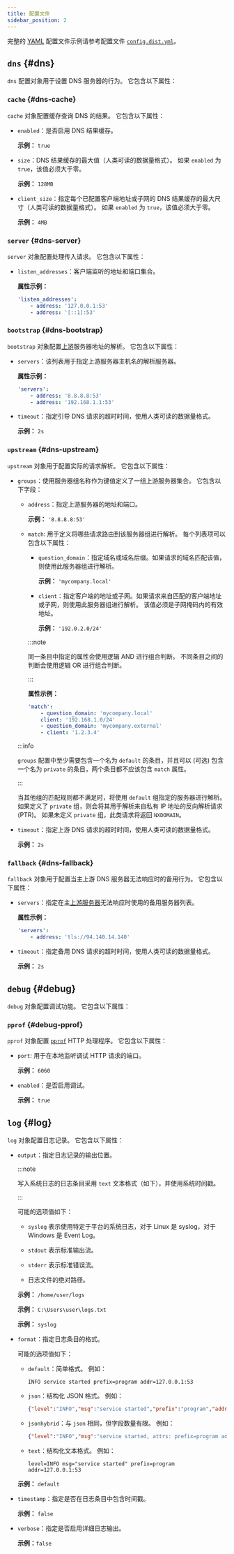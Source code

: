 ```yaml
---
title: 配置文件
sidebar_position: 2
---
```


<!-- markdownlint-configure-file {"ul-indent":{"indent":4,"start_indent":2,"start_indented":true}} -->

完整的 [YAML][yaml] 配置文件示例请参考配置文件 [`config.dist.yml`][dist]。

<!--
    TODO(a.garipov): Find ways to add IDs to individual list items.
-->

[dist]: https://github.com/AdguardTeam/AdGuardDNSClient/blob/master/config.dist.yaml
[yaml]: https://yaml.org/

## `dns` {#dns}

`dns` 配置对象用于设置 DNS 服务器的行为。 它包含以下属性：

### `cache` {#dns-cache}

`cache` 对象配置缓存查询 DNS 的结果。 它包含以下属性：

- `enabled`：是否启用 DNS 结果缓存。

  **示例：** `true`

- `size`：DNS 结果缓存的最大值（人类可读的数据量格式）。 如果 `enabled` 为 `true`，该值必须大于零。

  **示例：** `128MB`

- `client_size`：指定每个已配置客户端地址或子网的 DNS 结果缓存的最大尺寸（人类可读的数据量格式）。 如果 `enabled` 为 `true`，该值必须大于零。

  **示例：** `4MB`

### `server` {#dns-server}

`server` 对象配置处理传入请求。 它包含以下属性：

- `listen_addresses`：客户端监听的地址和端口集合。

  **属性示例：**

  ```yaml
  'listen_addresses':
      - address: '127.0.0.1:53'
      - address: '[::1]:53'
  ```

### `bootstrap` {#dns-bootstrap}

`bootstrap` 对象配置[上游](#dns-upstream)服务器地址的解析。 它包含以下属性：

- `servers`：该列表用于指定上游服务器主机名的解析服务器。

  **属性示例：**

  ```yaml
  'servers':
      - address: '8.8.8.8:53'
      - address: '192.168.1.1:53'
  ```

- `timeout`：指定引导 DNS 请求的超时时间，使用人类可读的数据量格式。

  **示例：** `2s`

### `upstream` {#dns-upstream}

`upstream` 对象用于配置实际的请求解析。 它包含以下属性：

- `groups`：使用服务器组名称作为键值定义了一组上游服务器集合。 它包含以下字段：

  - `address`：指定上游服务器的地址和端口。

    **示例：** `'8.8.8.8:53'`

  - `match`: 用于定义将哪些请求路由到该服务器组进行解析。 每个列表项可以包含以下属性：

    - `question_domain`：指定域名或域名后缀。如果请求的域名匹配该值，则使用此服务器组进行解析。

      **示例：** `'mycompany.local'`

    - `client`：指定客户端的地址或子网。如果请求来自匹配的客户端地址或子网，则使用此服务器组进行解析。 该值必须是子网掩码内的有效地址。

      **示例：** `'192.0.2.0/24'`

    :::note

    同一条目中指定的属性会使用逻辑 AND 进行组合判断。 不同条目之间的判断会使用逻辑 OR 进行组合判断。

    :::

    **属性示例：**

    ```yaml
    'match':
        - question_domain: 'mycompany.local'
        client: '192.168.1.0/24'
        - question_domain: 'mycompany.external'
        - client: '1.2.3.4'
    ```

  :::info

  `groups` 配置中至少需要包含一个名为 `default` 的条目，并且可以 (可选) 包含一个名为 `private` 的条目，两个条目都不应该包含 `match` 属性。

  :::

  当其他组的匹配规则都不满足时，将使用 `default` 组指定的服务器进行解析。 如果定义了 `private` 组，则会将其用于解析来自私有 IP 地址的反向解析请求 (PTR)。 如果未定义 `private` 组，此类请求将返回 `NXDOMAIN`。

- `timeout`：指定上游 DNS 请求的超时时间，使用人类可读的数据量格式。

  **示例：** `2s`

### `fallback` {#dns-fallback}

`fallback` 对象用于配置当主上游 DNS 服务器无法响应时的备用行为。 它包含以下属性：

- `servers`：指定在主[上游服务器](#dns-upstream)无法响应时使用的备用服务器列表。

  **属性示例：**

  ```yaml
  'servers':
      - address: 'tls://94.140.14.140'
  ```

- `timeout`：指定备用 DNS 请求的超时时间，使用人类可读的数据量格式。

  **示例：** `2s`

## `debug` {#debug}

`debug` 对象配置调试功能。 它包含以下属性：

### `pprof` {#debug-pprof}

`pprof` 对象配置 [`pprof`][pkg-pprof] HTTP 处理程序。 它包含以下属性：

- `port`: 用于在本地监听调试 HTTP 请求的端口。

  **示例：** `6060`

- `enabled`：是否启用调试。

  **示例：** `true`

[pkg-pprof]: https://golang.org/pkg/net/http/pprof

## `log` {#log}

`log` 对象配置日志记录。 它包含以下属性：

- `output`：指定日志记录的输出位置。

  :::note

  写入系统日志的日志条目采用 `text` 文本格式（如下），并使用系统时间戳。

  :::

  可能的选项值如下：

  - `syslog` 表示使用特定于平台的系统日志，对于 Linux 是 syslog，对于 Windows 是 Event Log。

  - `stdout` 表示标准输出流。

  - `stderr` 表示标准错误流。

  - 日志文件的绝对路径。

  **示例：** `/home/user/logs`

  **示例：** `C:\Users\user\logs.txt`

  **示例：** `syslog`

- `format`：指定日志条目的格式。

  可能的选项值如下：

  - `default`：简单格式。 例如：

    ```none
    INFO service started prefix=program addr=127.0.0.1:53
    ```

  - `json`：结构化 JSON 格式。 例如：

    ```json
    {"level":"INFO","msg":"service started","prefix":"program","addr":"127.0.0.1:53"}
    ```

  - `jsonhybrid`：与 `json` 相同，但字段数量有限。 例如：

    ```json
    {"level":"INFO","msg":"service started, attrs: prefix=program addr=127.0.0.1:53"}
    ```

  - `text`：结构化文本格式。 例如：

    ```none
    level=INFO msg="service started" prefix=program addr=127.0.0.1:53
    ```

  **示例：** `default`

- `timestamp`：指定是否在日志条目中包含时间戳。

  **示例：** `false`

- `verbose`：指定是否启用详细日志输出。

  **示例：**`false`
